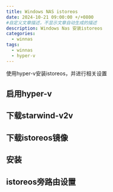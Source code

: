 ```yaml
---
title: Windows NAS istoreos
date: 2024-10-21 09:00:00 +/+0800
#自定义文章描述，不显示文章自动生成的描述
description: Windows Nas 安装istoreos
categories:
  - winnas
tags:
  - winnas
  - hyper-v
---
```

使用hyper-v安装istoreos，并进行相关设置

## 启用hyper-v

## 下载starwind-v2v

## 下载istoreos镜像

## 安装

## istoreos旁路由设置

